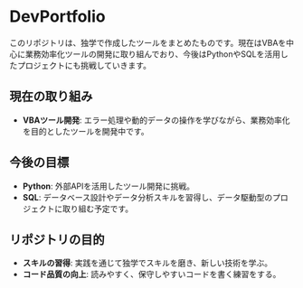 # DevPortfolio

このリポジトリは、独学で作成したツールをまとめたものです。現在はVBAを中心に業務効率化ツールの開発に取り組んでおり、今後はPythonやSQLを活用したプロジェクトにも挑戦していきます。

## 現在の取り組み
- **VBAツール開発**: エラー処理や動的データの操作を学びながら、業務効率化を目的としたツールを開発中です。

## 今後の目標
- **Python**: 外部APIを活用したツール開発に挑戦。
- **SQL**: データベース設計やデータ分析スキルを習得し、データ駆動型のプロジェクトに取り組む予定です。

## リポジトリの目的
- **スキルの習得**: 実践を通じて独学でスキルを磨き、新しい技術を学ぶ。
- **コード品質の向上**: 読みやすく、保守しやすいコードを書く練習をする。